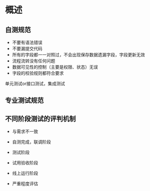 # 概述

## 自测规范

- 不要有语法错误  
- 不要漏提交代码  
- 所有的字段都一一对照过，不会出现保存数据遗漏字段，字段更新无效  
- 流程流转没有任何问题  
- 数据可见性的控制（主要是权限、状态）无误  
- 字段的校验规则都符合要求  

单元测试or接口测试，集成测试  

## 专业测试规范

## 不同阶段测试的评判机制

- 与需求不一致
- 自测完成，联调阶段
- 测试阶段
- 试用验收阶段
- 线上运行阶段

- 严重程度评估
